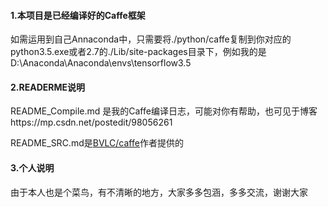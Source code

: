 #### 1.本项目是已经编译好的Caffe框架

如需运用到自己Annaconda中，只需要将./python/caffe复制到你对应的python3.5.exe或者2.7的./Lib/site-packages目录下，例如我的是D:\Anaconda\Anaconda\envs\tensorflow3.5

#### 2.READERME说明

README_Compile.md 是我的Caffe编译日志，可能对你有帮助，也可见于博客https://mp.csdn.net/postedit/98056261

README_SRC.md是[BVLC/caffe](https://github.com/BVLC/caffe/tree/windows)作者提供的

#### 3.个人说明

由于本人也是个菜鸟，有不清晰的地方，大家多多包涵，多多交流，谢谢大家